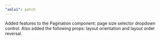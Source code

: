 ```yaml
---
"xmlui": patch
---
```


Added features to the Pagination component: page size selector dropdown control. Also added the following props: layout orientation and layout order reversal.
